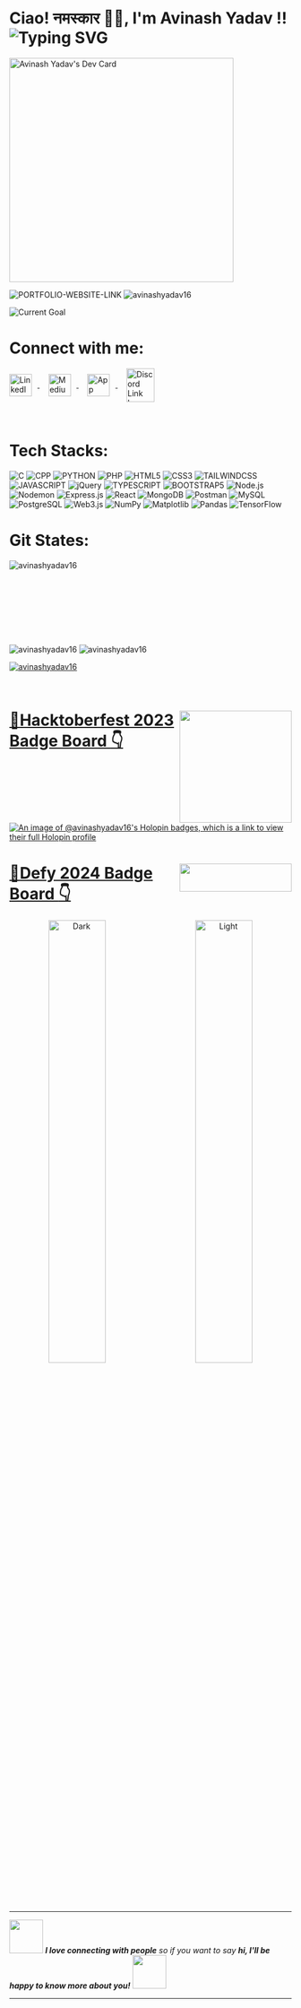 <h1>
    Ciao! नमस्कार 🙏🏻, I'm Avinash Yadav !!
    <img
        src="https://readme-typing-svg.demolab.com?font=Kode+Mono&weight=700&duration=2000&pause=500&&random=false&width=1000&lines=%F0%9F%96%A5%EF%B8%8F+Full-Stack+;%f0%9f%93%9f+AI+ML;%F0%9F%93%8A+Data+Science;%F0%9F%8F%86+Competitive+Programming;"
        alt="Typing SVG"
    >
</h1>

<p align="left"> 
    <a href="https://app.daily.dev/avinashyadav16">
        <img src="https://api.daily.dev/devcards/v2/EbLkqiMPxRPaeub7jTG5g.png?type=wide&r=ida" 
                width="400" 
                alt="Avinash Yadav's Dev Card"
        />
    </a>
</p>

<p align="left">
    <img 
        src="https://img.shields.io/badge/PORTFOLIO_LINK_Click_Here-brightgreen?style=for-the-badge&logo=Bio%20Link&logoColor=white" 
        alt="PORTFOLIO-WEBSITE-LINK"
    >
    <img 
        src="https://komarev.com/ghpvc/?username=avinashyadav16&style=for-the-badge&logo=Github&logoColor=white&logoSize=auto" 
        alt="avinashyadav16"
    >
</p>
<p align="left">
    <img 
        src="https://img.shields.io/badge/Currently_Learning_About:-_NLP_and_Shell_Scripting_Language...🏃‍♂️‍➡️_🏃‍♂️‍➡️_🏃‍♂️‍➡️-gray?style=for-the-badge&logoColor=white" 
        alt="Current Goal"
    >
</p>

# Connect with me:

<p align="left">
    <a 
        href="https://linkedin.com/in/avinash-yadav-16hgnisgar" 
        target="_blank">
        <img 
            align="center" 
            src="https://raw.githubusercontent.com/rahuldkjain/github-profile-readme-generator/master/src/images/icons/Social/linked-in-alt.svg" 
            alt="LinkedIn Link Icon" 
            height="40" 
            width="40" 
            style="margin-right: 10px;"/>
    </a>&nbsp; &nbsp; 
    <a 
        href="https://medium.com/@avinashyadav16" 
        target="_blank">
        <img 
            align="center" 
            src="https://raw.githubusercontent.com/rahuldkjain/github-profile-readme-generator/master/src/images/icons/Social/medium.svg"
            alt="Medium Link Icon" 
            height="40" 
            width="40" 
            style="margin-right: 10px;"/>
    </a>&nbsp; &nbsp; 
    <a 
        href="https://app.daily.dev/avinashyadav16" 
        target="_blank">
        <img 
            align="center" 
            src="https://seeklogo.com/images/D/daily-dev-icon-logo-F2FF3407F0-seeklogo.com.png" 
            alt="App Daily Dev Link Icon" 
            height="40" 
            width="40" 
            style="margin-right: 10px;" />
    </a>&nbsp; &nbsp; 
    <a 
        href="https://discordapp.com/users/1069681746100097074" 
        target="_blank">
        <img 
            align="center" 
            src="https://raw.githubusercontent.com/rahuldkjain/github-profile-readme-generator/master/src/images/icons/Social/discord.svg" 
            alt="Discord Link Icon" 
            height="60" 
            width="50" />
    </a>
</p><br>

# Tech Stacks:

![C](https://img.shields.io/badge/C-blue?style=for-the-badge&logo=c&logoColor=white)
![CPP](https://img.shields.io/badge/CPP-blue?style=for-the-badge&logo=cplusplus&logoColor=white)
![PYTHON](https://img.shields.io/badge/PYTHON-yellow?style=for-the-badge&logo=python&logoColor=white)
![PHP](https://img.shields.io/badge/PHP-%23563C7F?style=for-the-badge&logo=php&logoColor=white)
![HTML5](https://img.shields.io/badge/HTML5-orange?style=for-the-badge&logo=html5&logoColor=white)
![CSS3](https://img.shields.io/badge/CSS3-blue?style=for-the-badge&logo=css3&logoColor=white)
![TAILWINDCSS](https://img.shields.io/badge/TAILWINDCSS-%2317b7b2?style=for-the-badge&logo=tailwindcss&logoColor=white)
![JAVASCRIPT](https://img.shields.io/badge/JAVASCRIPT-yellow?style=for-the-badge&logo=javascript&logoColor=white)
![jQuery](https://img.shields.io/badge/jQuery-%2344A2E7?style=for-the-badge&logo=jquery&logoColor=white)
![TYPESCRIPT](https://img.shields.io/badge/TYPESCRIPT-blue?style=for-the-badge&logo=typescript&logoColor=white)
![BOOTSTRAP5](https://img.shields.io/badge/BOOTSTRAP5-%238106f9?style=for-the-badge&logo=bootstrap&logoColor=white)
![Node.js](https://img.shields.io/badge/Node.js-%2378b75e?style=for-the-badge&logo=nodedotjs&logoColor=white)
![Nodemon](https://img.shields.io/badge/%20Nodemon-%23cb0000?style=for-the-badge&logo=nodemon&logoColor=white)
![Express.js](https://img.shields.io/badge/Express.js-%234c4d4d?style=for-the-badge&logo=express&logoColor=white)
![React](https://img.shields.io/badge/React-%23087ea4?style=for-the-badge&logo=react&logoColor=white)
![MongoDB](https://img.shields.io/badge/MongoDB-%2300a146?style=for-the-badge&logo=mongodb&logoColor=white)
![Postman](https://img.shields.io/badge/Postman-%23e95727?style=for-the-badge&logo=postman&logoColor=white)
![MySQL](https://img.shields.io/badge/MySQL-%2305364f?style=for-the-badge&logo=mysql&logoColor=white)
![PostgreSQL](https://img.shields.io/badge/PostgreSQL-%23336791?style=for-the-badge&logo=Postgresql&logoColor=white)
![Web3.js](https://img.shields.io/badge/Web3.js-%238ca1af?style=for-the-badge&logo=web3dotjs&logoColor=white)
![NumPy](https://img.shields.io/badge/NumPy-%234ba6c9?style=for-the-badge&logo=numpy&logoColor=white)
![Matplotlib](https://img.shields.io/badge/Matplotlib-%23c3cf59?style=for-the-badge&logo=matplotlib&logoColor=white)
![Pandas](https://img.shields.io/badge/Pandas-%23130654?style=for-the-badge&logo=pandas&logoColor=white)
![TensorFlow](https://img.shields.io/badge/TensorFlow-%23f78c00?style=for-the-badge&logo=tensorflow&logoColor=white)
<br>

# Git States:

<p>
    <img align="left" 
            src="https://github-readme-stats.vercel.app/api/top-langs?username=avinashyadav16&show_icons=true&locale=en&layout=compact" 
            alt="avinashyadav16" 
    />
</p>

<br><br><br><br><br><br><br><br>

<p>
    <img src="https://github-readme-stats.vercel.app/api?username=avinashyadav16&show_icons=true&locale=en&card_width=50px" alt="avinashyadav16" />
    <img src="https://github-readme-streak-stats.herokuapp.com/?user=avinashyadav16&layout=compact&card_width=400px" alt="avinashyadav16" />
</p>

<p align="left"> 
    <a href="https://github.com/ryo-ma/github-profile-trophy">
        <img src="https://github-profile-trophy.vercel.app/?username=avinashyadav16&column=9&margin-w=10&margin-h=10" alt="avinashyadav16"/>
    </a> 
</p>
<br>

<h1 style="color: green"><img align="right", src="https://hacktoberfest.com/_next/static/media/logo-hacktoberfest--horizontal.ebc5fdc8.svg" width="200"><a href="https://www.holopin.io/@avinashyadav16#badges">📌<b><u>Hacktoberfest 2023 Badge Board </u></b>👇</a></h1>

[![An image of @avinashyadav16's Holopin badges, which is a link to view their full Holopin profile](https://holopin.me/avinashyadav16)](https://holopin.io/@avinashyadav16)

  <h1 style="color: green"><img align="right" src="https://www.defy24.xyz/_next/static/media/defy-logo.3f892679.svg" height="50" width="200"><a href="https://www.defy24.xyz/">📌<b><u>Defy 2024 Badge Board </u></b>👇</a></h1>

<p align="center">
    <img alt="Dark" src="https://api.vaunt.dev/v1/github/entities/avinashyadav16/achievements?format=svg&limit=3&raw=true" width="45%">
    &nbsp; &nbsp; &nbsp; &nbsp;
    <img alt="Light" src="https://api.vaunt.dev/v1/github/entities/avinashyadav16/achievements?format=svg&limit=3" width="45%">
</p>

---

<img src="https://media.giphy.com/media/LnQjpWaON8nhr21vNW/giphy.gif" width="60"> <em><b>I love connecting with people</b> so if you want to say <b>hi, I'll be happy to know more about you!</b> </em>
<img src="https://media.giphy.com/media/LnQjpWaON8nhr21vNW/giphy.gif" width="60">

---

<!-- <p align="left"> <img src="https://komarev.com/ghpvc/?username=avinashyadav16&label=GitHubViews%20views&color=0e75b6&style=flat" alt="avinashyadav16" /> </p> -->

<!-- <img align='right' src="https://media.giphy.com/media/M9gbBd9nbDrOTu1Mqx/giphy.gif" width="230"> -->
<!-- <img src="https://media.giphy.com/media/WUlplcMpOCEmTGBtBW/giphy.gif" width="30"> -->
<!-- <img src="https://media.giphy.com/media/12oufCB0MyZ1Go/giphy.gif" width="50"> -->
<!-- <img src="https://media.giphy.com/media/VgCDAzcKvsR6OM0uWg/giphy.gif" width="50"> A Little More About Me... -->

<!-- ```javascript
const avinashyadav16 = {
    name: "Avinash Yadav",
    native: "Ayodhya, Uttar Pradesh",
    askMeAbout: ["Tech", "Codes", "Travel"],
    hobbies: ["Coding", "Suduko-Solving", "Travelling", "Reading"],
    currentFocus: "Fighting The Battles Of Languages...",
    techGoal: "Mastering full-stack development and diving deeper into ML.",
    funFact: "There are 10 types of people in the world…
                those who understand binary and those who don’t."
};
``` -->

<!-- <a href="https://avinash-yadav16.netlify.app" target="_blank">
    <img src="https://img.shields.io/badge/PORTFOLIO--LINK--Click--Here-brightgreen?style=for-the-badge&logo=Bio%20Link&logoColor=white" alt="PORTFOLIO-WEBSITE-LINK">
</a> -->
